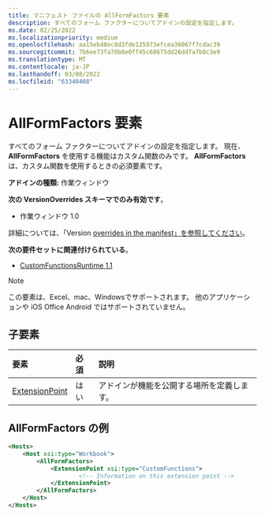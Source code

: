 ```yaml
---
title: マニフェスト ファイルの AllFormFactors 要素
description: すべてのフォーム ファクターについてアドインの設定を指定します。
ms.date: 02/25/2022
ms.localizationpriority: medium
ms.openlocfilehash: aa15eb48ec8d3fde125973efcea36067f7cdac39
ms.sourcegitcommit: 7b6ee73fa70b8e0ff45c68675dd26dd7a7b8c3e9
ms.translationtype: MT
ms.contentlocale: ja-JP
ms.lasthandoff: 03/08/2022
ms.locfileid: "63340408"
---
```

# <a name="allformfactors-element"></a>AllFormFactors 要素

すべてのフォーム ファクターについてアドインの設定を指定します。 現在、**AllFormFactors** を使用する機能はカスタム関数のみです。 **AllFormFactors** は、カスタム関数を使用するときの必須要素です。

**アドインの種類:** 作業ウィンドウ

**次の VersionOverrides スキーマでのみ有効です**。

- 作業ウィンドウ 1.0

詳細については、「Version [overrides in the manifest」を参照してください](../../develop/add-in-manifests.md#version-overrides-in-the-manifest)。

**次の要件セットに関連付けられている**。

- [CustomFunctionsRuntime 1.1](../requirement-sets/custom-functions-requirement-sets.md)

> [!NOTE]
> この要素は、Excel、mac、Windowsでサポートされます。 他のアプリケーションや iOS Office Android ではサポートされていません。

## <a name="child-elements"></a>子要素

|  要素 |  必須  |  説明  |
|:-----|:-----|:-----|
|  [ExtensionPoint](extensionpoint.md) |  はい |  アドインが機能を公開する場所を定義します。 |

## <a name="allformfactors-example"></a>AllFormFactors の例

```xml
<Hosts>
    <Host xsi:type="Workbook">
        <AllFormFactors>
            <ExtensionPoint xsi:type="CustomFunctions">
                    <!-- Information on this extension point -->
            </ExtensionPoint>
        </AllFormFactors>
    </Host>
</Hosts>
```
